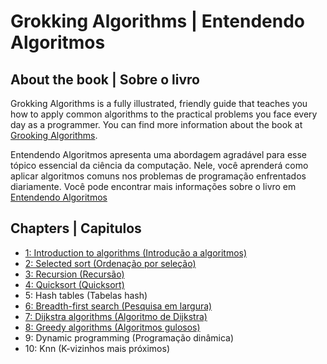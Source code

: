 # Grokking Algorithms | Entendendo Algoritmos

## About the book | Sobre o livro
Grokking Algorithms is a fully illustrated, friendly guide that teaches you how to apply common algorithms to the practical problems you face every day as a programmer.
You can find more information about the book at [Grooking Algorithms](https://www.amazon.com.br/Grokking-Algorithms-illustrated-programmers-curious/dp/1617292230/ref=asc_df_1617292230/?tag=googleshopp00-20&linkCode=df0&hvadid=379735814613&hvpos=&hvnetw=g&hvrand=2841445059240210991&hvpone=&hvptwo=&hvqmt=&hvdev=c&hvdvcmdl=&hvlocint=&hvlocphy=9047717&hvtargid=pla-436862069177&psc=1).


Entendendo Algoritmos apresenta uma abordagem agradável para esse tópico essencial da ciência da computação. Nele, você aprenderá como aplicar algoritmos comuns nos problemas de programação enfrentados diariamente.
Você pode encontrar mais informações sobre o livro em [Entendendo Algoritmos](https://www.amazon.com.br/Entendendo-Algoritmos-Ilustrado-Programadores-Curiosos/dp/8575225634/ref=asc_df_8575225634/?tag=googleshopp00-20&linkCode=df0&hvadid=379765802639&hvpos=&hvnetw=g&hvrand=1064165620704257718&hvpone=&hvptwo=&hvqmt=&hvdev=c&hvdvcmdl=&hvlocint=&hvlocphy=9047717&hvtargid=pla-811121403561&psc=1)

## Chapters | Capitulos
- [1: Introduction to algorithms (Introdução a algoritmos)](https://github.com/ViniciusMaiaM/grokking_algorithms/tree/main/01_introduction_to_algorithms)
- [2: Selected sort (Ordenação por seleção)](https://github.com/ViniciusMaiaM/grokking_algorithms/tree/main/02_selection_sort)
- [3: Recursion (Recursão)](https://github.com/ViniciusMaiaM/grokking_algorithms/tree/main/03_recursion)
- [4: Quicksort (Quicksort)](https://github.com/ViniciusMaiaM/grokking_algorithms/tree/main/04_quicksort)
- 5: Hash tables (Tabelas hash)
- [6: Breadth-first search (Pesquisa em largura)](https://github.com/ViniciusMaiaM/grokking_algorithms/tree/main/06_breadth-first_search)
- [7: Dijkstra algorithms (Algoritmo de Dijkstra)](https://github.com/ViniciusMaiaM/grokking_algorithms/tree/main/07_dijkstras_algorithm)
- [8: Greedy algorithms (Algoritmos gulosos)](https://github.com/ViniciusMaiaM/grokking_algorithms/tree/main/08_greedy_algorithms)
- 9: Dynamic programming (Programação dinâmica)
- 10: Knn (K-vizinhos mais próximos) 
